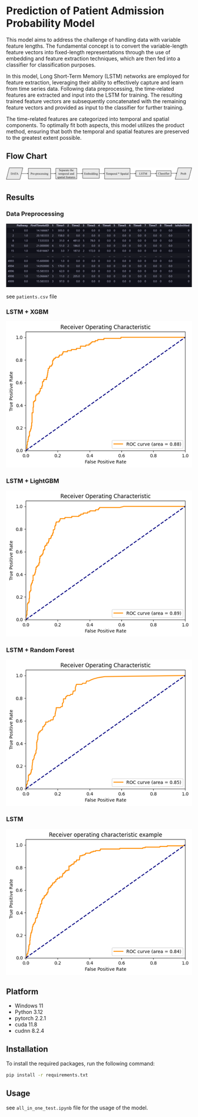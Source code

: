 # Prediction of Patient Admission Probability Model

This model aims to address the challenge of handling data with variable feature lengths. The fundamental concept is to convert the variable-length feature vectors into fixed-length representations through the use of embedding and feature extraction techniques, which are then fed into a classifier for classification purposes.

In this model, Long Short-Term Memory (LSTM) networks are employed for feature extraction, leveraging their ability to effectively capture and learn from time series data. Following data preprocessing, the time-related features are extracted and input into the LSTM for training. The resulting trained feature vectors are subsequently concatenated with the remaining feature vectors and provided as input to the classifier for further training.

The time-related features are categorized into temporal and spatial components. To optimally fit both aspects, this model utilizes the product method, ensuring that both the temporal and spatial features are preserved to the greatest extent possible.

## Flow Chart

![](https://raw.githubusercontent.com/WYX-K/pic_bed/main/img/202403241456453.png)

## Results

### Data Preprocessing

![](https://raw.githubusercontent.com/WYX-K/pic_bed/main/img/202403240058645.png)

see `patients.csv` file

### LSTM + XGBM

![image-20240324010220549](https://raw.githubusercontent.com/WYX-K/pic_bed/main/img/202403240102582.png)

### LSTM + LightGBM

![image-20240324010250082](https://raw.githubusercontent.com/WYX-K/pic_bed/main/img/202403240102119.png)

### LSTM + Random Forest

![image-20240324010347077](https://raw.githubusercontent.com/WYX-K/pic_bed/main/img/202403240103107.png)

### LSTM

![image-20240324010113629](https://raw.githubusercontent.com/WYX-K/pic_bed/main/img/202403240101668.png)

## Platform

- Windows 11
- Python 3.12
- pytorch 2.2.1
- cuda 11.8
- cudnn 8.2.4

## Installation

To install the required packages, run the following command:

```bash
pip install -r requirements.txt
```

## Usage

see `all_in_one_test.ipynb` file for the usage of the model.
